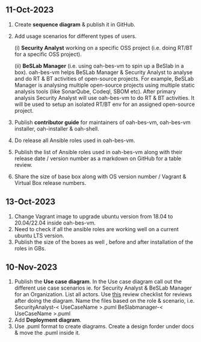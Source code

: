 ## 11-Oct-2023
1. Create **sequence diagram** & publish it in GitHub.
2. Add usage scenarios for different types of users.
   
   (i)  **Security Analyst** working on a specific OSS project (i.e. doing RT/BT for a specific OSS project).
   
   (ii) **BeSLab Manager** (i.e. using oah-bes-vm to spin up a BeSlab in a box).
   oah-bes-vm helps BeSLab Manager & Security Analyst to analyse and do RT & BT activities of open-source projects. For example, BeSLab Manager is analysing multiple open-source projects using multiple static analysis tools (like SonarQube, Codeql, SBOM etc). After primary analysis Security Analyst will use oah-bes-vm to do RT & BT activities. It will be used to setup an isolated RT/BT env for an assigned open-source project.
   
3. Publish **contributor guide** for maintainers of oah-bes-vm, oah-bes-vm installer, oah-installer & oah-shell.
4. Do release all Ansible roles used in oah-bes-vm.
5. Publish the list of Ansible roles used in oah-bes-vm along with their release date / version number as a markdown on GitHub for a table review.
6. Share the size of base box along with OS version number / Vagrant & Virtual Box release numbers.

## 13-Oct-2023
1. Change Vagrant image to upgrade ubuntu version from 18.04 to 20.04/22.04 inside oah-bes-vm.
2. Need to check if all the ansible roles are working well on a current ubuntu LTS version.
3. Publish the size of the boxes as well , before and after installation of the roles in GBs.

## 10-Nov-2023
1. Publish the **Use case diagram**. In the Use case diagram call out the different use case scenarios ie. for Security Analyst & BeSLab Manager for an Organization. List all actors. Use [this](https://c4model.com/review/) review checklist for reviews after doing the diagram. Name the files based on the role & scenario, i.e. SecurityAnalyst-< UseCaseName >.puml BeSlabmanager-< UseCaseName >.puml
2. Add **Deployment diagram**.
3. Use .puml format to create diagrams. Create a design forder under docs & move the .puml inside it.
